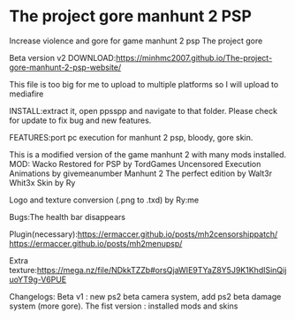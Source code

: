 # The project gore manhunt 2 PSP
Increase violence and gore for game manhunt 2 psp
The project gore 

Beta version v2
DOWNLOAD:https://minhmc2007.github.io/The-project-gore-manhunt-2-psp-website/ 

This file is too big for me to upload to multiple platforms so I will upload to mediafire

INSTALL:extract it, open ppsspp and navigate to that folder.
Please check for update to fix bug and new features.

FEATURES:port pc execution for manhunt 2 psp, bloody, gore skin. 

This is a modified version of the game manhunt 2 with many mods installed. 
MOD:
   Wacko Restored for PSP by TordGames
   Uncensored Execution Animations by givemeanumber
   Manhunt 2 The perfect edition by Walt3r Whit3x
   Skin by Ry

Logo and texture conversion (.png to .txd) by Ry:me
 
Bugs:The health bar disappears

Plugin(necessary):https://ermaccer.github.io/posts/mh2censorshippatch/
https://ermaccer.github.io/posts/mh2menupsp/

Extra texture:https://mega.nz/file/NDkkTZZb#orsQjaWIE9TYaZ8Y5J9K1KhdISinQijuoYT9g-V6PUE

Changelogs:
   Beta v1 : new ps2 beta camera system, add ps2 beta damage system (more gore).
   The fist version : installed mods and skins

 
